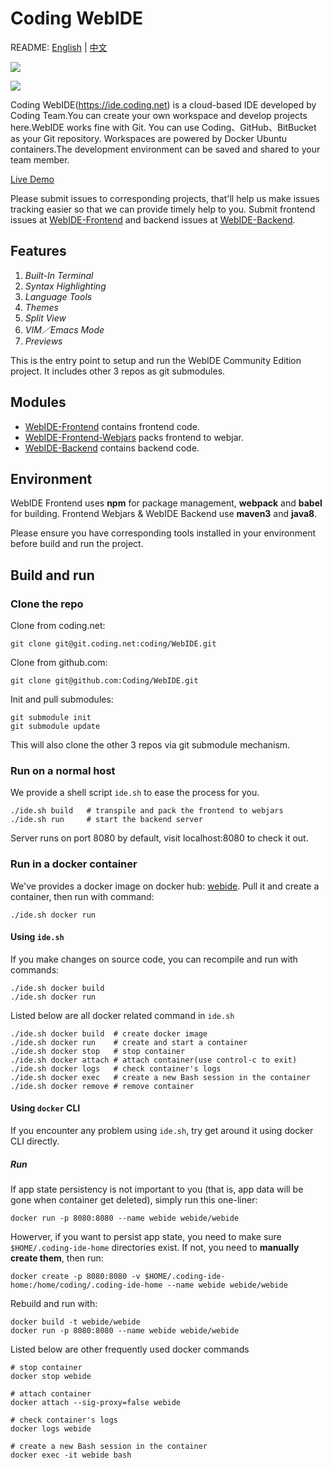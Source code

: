 # Coding WebIDE

README: [English](https://github.com/Coding/WebIDE/blob/master/README.md) | [中文](https://github.com/Coding/WebIDE/blob/master/README-zh.md)

![](https://raw.githubusercontent.com/Coding/WebIDE/gh-pages/screenshots/import.png)

![](https://raw.githubusercontent.com/Coding/WebIDE/gh-pages/screenshots/workspace.png)

Coding WebIDE(https://ide.coding.net) is a cloud-based IDE developed by Coding Team.You can create your own workspace and develop projects here.WebIDE works fine with Git. You can use Coding、GitHub、BitBucket as your Git repository. Workspaces are powered by Docker Ubuntu containers.The development environment can be saved and shared to your team member.

[Live Demo](https://ide.coding.net/ws/?ownerName=duwan&projectName=WordPress&isTry=true)

Please submit issues to corresponding projects, that'll help us make issues tracking easier so that we can provide timely help to you. Submit frontend issues at [WebIDE-Frontend](https://github.com/Coding/WebIDE-Frontend/issues) and backend issues at [WebIDE-Backend](https://github.com/Coding/WebIDE-Backend/issues).


## Features

1. *Built-In Terminal*
2. *Syntax Highlighting*
3. *Language Tools*
4. *Themes*
5. *Split View*
6. *VIM／Emacs Mode*
7. *Previews*

This is the entry point to setup and run the WebIDE Community Edition project. It includes other 3 repos as git submodules.


## Modules

* [WebIDE-Frontend](https://github.com/Coding/WebIDE-Frontend) contains frontend code.
* [WebIDE-Frontend-Webjars](https://github.com/Coding/WebIDE-Frontend-Webjars) packs frontend to webjar.
* [WebIDE-Backend](https://github.com/Coding/WebIDE-Backend) contains backend code.


## Environment

WebIDE Frontend uses **npm** for package management, **webpack** and **babel** for building.
Frontend Webjars & WebIDE Backend use **maven3** and **java8**.

Please ensure you have corresponding tools installed in your environment before build and run the project.


## Build and run

### Clone the repo

Clone from coding.net:
```
git clone git@git.coding.net:coding/WebIDE.git
```

Clone from github.com:
```
git clone git@github.com:Coding/WebIDE.git
```

Init and pull submodules:
```
git submodule init
git submodule update
```
This will also clone the other 3 repos via git submodule mechanism.


### Run on a normal host

We provide a shell script `ide.sh` to ease the process for you.

```
./ide.sh build   # transpile and pack the frontend to webjars
./ide.sh run     # start the backend server
```
Server runs on port 8080 by default, visit localhost:8080 to check it out.


### Run in a docker container

We've provides a docker image on docker hub: [webide](https://hub.docker.com/r/webide/webide/). Pull it and create a container, then run with command:
```
./ide.sh docker run
```

#### Using `ide.sh`

If you make changes on source code, you can recompile and run with commands:
```
./ide.sh docker build
./ide.sh docker run
```

Listed below are all docker related command in `ide.sh`
```
./ide.sh docker build  # create docker image
./ide.sh docker run    # create and start a container
./ide.sh docker stop   # stop container
./ide.sh docker attach # attach container(use control-c to exit)
./ide.sh docker logs   # check container's logs
./ide.sh docker exec   # create a new Bash session in the container
./ide.sh docker remove # remove container
```

#### Using `docker` CLI

If you encounter any problem using `ide.sh`, try get around it using docker CLI directly.

##### Run

If app state persistency is not important to you (that is, app data will be gone when container get deleted), simply run this one-liner:
```
docker run -p 8080:8080 --name webide webide/webide
```

Howerver, if you want to persist app state, you need to make sure `$HOME/.coding-ide-home` directories exist. If not, you need to **manually create them**, then run:
```
docker create -p 8080:8080 -v $HOME/.coding-ide-home:/home/coding/.coding-ide-home --name webide webide/webide
```

Rebuild and run with:
```
docker build -t webide/webide
docker run -p 8080:8080 --name webide webide/webide
```

Listed below are other frequently used docker commands
```
# stop container
docker stop webide

# attach container
docker attach --sig-proxy=false webide

# check container's logs
docker logs webide

# create a new Bash session in the container
docker exec -it webide bash
```
